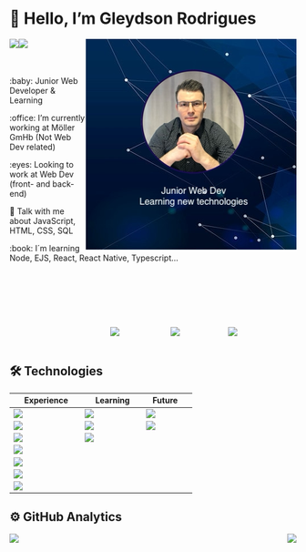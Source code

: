 #  👋  Hello, I’m  Gleydson Rodrigues

<p>
  <a target="_self" href="https://github.com/gw-rodrigues">
      <img align="left" src="https://komarev.com/ghpvc/?username=gw-rodrigues&color=blue">
  </a>
  <a target="_self" href="https://github.com/gw-rodrigues">
      <img align="left" src="https://img.shields.io/github/followers/gw-rodrigues.svg?style=social&label=Follow&maxAge=2592000">
  </a>
</p>
<section>
  
  <p>
    <a target="_self" href="https://github.com/gw-rodrigues">
      <img align="right" src="./github-readme-banner.png">
    </a>
  </p>
  
  <br/><br/><br/>
  <p> :baby: Junior Web Developer & Learning </p>
  <p> :office: I’m currently working at Möller GmHb (Not Web Dev related) </p>
  <p> :eyes: Looking to work at Web Dev (front- and back-end) </p>
  <p> 💬 Talk with me about JavaScript, HTML, CSS, SQL </p>
  <p> :book: I´m learning Node, EJS, React, React Native, Typescript... </p>
</section>

<br/><br/><br/><br/><br/>

<section>

<a target="_self" href="https://www.instagram.com/gwrodrigues/">
  <img align="right" width="120em" src="https://img.shields.io/badge/Instagram-E4405F?style=for-the-badge&logo=instagram&logoColor=white">
</a>

<a target="_self" href="https://twitter.com/gwRzz">
  <img align="right" width="101em" src="https://img.shields.io/badge/Twitter-1DA1F2?style=for-the-badge&logo=twitter&logoColor=white">
</a>

<a target="_self" href="https://www.linkedin.com/in/gleyds0n/">
  <img align="right" width="106em" src="https://img.shields.io/badge/LinkedIn-0077B5?style=for-the-badge&logo=linkedin&logoColor=white">
</a>

</section>

<br/><br/>

<section>

  ## 🛠  Technologies

  | &nbsp;&nbsp;&nbsp;&nbsp; Experience &nbsp;&nbsp;&nbsp;| &nbsp;&nbsp;&nbsp;&nbsp; Learning &nbsp;&nbsp;&nbsp;| &nbsp;&nbsp;&nbsp;Future &nbsp;&nbsp;&nbsp;&nbsp;|
  |---|---|---|
  | <a href="https://github.com/gw-rodrigues"><img align="left" src="https://img.shields.io/badge/JavaScript-f0db4f?style=for-the-badge&logo=javascript&logoColor=white" style="max-width: 100%;"></a> | <a href="https://github.com/gw-rodrigues"><img align="left" src="https://img.shields.io/badge/git-f34f29?style=for-the-badge&logo=git&logoColor=white" style="max-width: 100%;"></a> | <a href="https://github.com/gw-rodrigues"><img align="left" src="https://img.shields.io/badge/React-20232A?style=for-the-badge&logo=react&logoColor=61DAFB" style="max-width: 100%;"></a> |
  | <a href="https://github.com/gw-rodrigues"><img align="left" src="https://img.shields.io/badge/SQLite-07405E?style=for-the-badge&logo=sqlite&logoColor=white" style="max-width: 100%;"></a>  | <a href="https://github.com/gw-rodrigues"><img align="left" src="https://img.shields.io/badge/Node.js-43853D?style=for-the-badge&logo=node.js&logoColor=white" style="max-width: 100%;"></a> | <a href="https://github.com/gw-rodrigues"><img align="left" src="https://img.shields.io/badge/React_Native-20232A?style=for-the-badge&logo=react&logoColor=61DAFB" style="max-width: 100%;"></a> |
  |<a href="https://github.com/gw-rodrigues"><img align="left" src="https://img.shields.io/badge/HTML5-E34F26?style=for-the-badge&logo=html5&logoColor=white" style="max-width: 100%;"></a>| <a href="https://github.com/gw-rodrigues"><img align="left" src="https://img.shields.io/badge/Express.js-e9ad39?style=for-the-badge&logo=express&logoColor=white" style="max-width: 100%;"></a> ||
  |<a href="https://github.com/gw-rodrigues"><img align="left" src="https://img.shields.io/badge/CSS3-1572B6?style=for-the-badge&logo=css3&logoColor=white" style="max-width: 100%;"></a>|||
  | <a href="https://github.com/gw-rodrigues"><img align="left" src="https://img.shields.io/badge/Github-7f7f7f?style=for-the-badge&logo=github&logoColor=white" style="max-width: 100%;"></a> |||
  | <a href="https://github.com/gw-rodrigues"><img align="left" src="https://img.shields.io/badge/Markdown-000000?style=for-the-badge&logo=markdown&logoColor=white" style="max-width: 100%;"></a> |||
  | <a href="https://github.com/gw-rodrigues"><img align="left" src="https://img.shields.io/badge/visual studio code-404D59?style=for-the-badge&logo=visualstudio&logoColor=white" style="max-width: 100%;"></a> |||

  ##

</section>

<section>

  ## ⚙️ GitHub Analytics

  <p>
    <a href="https://github.com/gw-rodrigues?tab=repositories">
      <img align="left" width="auto" height="130em"  src="https://github-readme-stats.vercel.app/api?username=gw-rodrigues&show_icons=true&hide_border=true&hide_title=true&include_all_commits=true&count_private=true&theme=tokyonight" />
    </a>
    </p>
    <p>
    <a href="https://github.com/gw-rodrigues?tab=repositories">
      <img align="right" width="auto" height="130em" src="https://github-readme-stats.vercel.app/api/top-langs/?username=gw-rodrigues&hide_title=true&hide_border=true&theme=tokyonight&layout=compact" />
    </a>
  </p>

</section>


  

<!--
**gw-rodrigues/gw-rodrigues** is a ✨ _special_ ✨ repository because its `README.md` (this file) appears on your GitHub profile.

Here are some ideas to get you started:

- 🔭 I’m currently working on ...
- 🌱 I’m currently learning ...
- 👯 I’m looking to collaborate on ...
- 🤔 I’m looking for help with ...
- 💬 Ask me about ...
- 📫 How to reach me: ...
- 😄 Pronouns: ...
- ⚡ Fun fact: ...
-->
